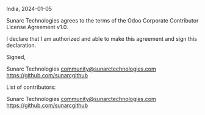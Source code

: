 India, 2024-01-05

Sunarc Technologies agrees to the terms of the Odoo Corporate Contributor License
Agreement v1.0.

I declare that I am authorized and able to make this agreement and sign this
declaration.

Signed,

Sunarc Technologies community@sunarctechnologies.com https://github.com/sunarcgithub

List of contributors:

Sunarc Technologies community@sunarctechnologies.com https://github.com/sunarcgithub
